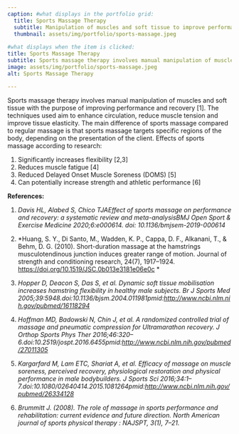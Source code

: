 ```yaml
---
caption: #what displays in the portfolio grid:
  title: Sports Massage Therapy
  subtitle: Manipulation of muscles and soft tissue to improve performance and recovery
  thumbnail: assets/img/portfolio/sports-massage.jpeg
  
#what displays when the item is clicked:
title: Sports Massage Therapy
subtitle: Sports massage therapy involves manual manipulation of muscles and soft tissue with the purpose of improving performance and recovery [1]. The techniques used aim to enhance circulation, reduce muscle tension and improve tissue elasticity. The main difference of sports massage compared to regular massage is that sports massage targets specific regions of the body, depending on the presentation of the client.
image: assets/img/portfolio/sports-massage.jpeg
alt: Sports Massage Therapy

---
```

Sports massage therapy involves manual manipulation of muscles and soft tissue with the purpose of improving performance and recovery [1]. The techniques used aim to enhance circulation, reduce muscle tension and improve tissue elasticity. The main difference of sports massage compared to regular massage is that sports massage targets specific regions of the body, depending on the presentation of the client.
Effects of sports massage according to research:
1. Significantly increases flexibility [2,3]  
2. Reduces muscle fatigue [4]  
3. Reduced Delayed Onset Muscle Soreness (DOMS) [5]  
4. Can potentially increase strength and athletic performance [6]  
 
 
**References:**
1. *Davis HL, Alabed S, Chico TJAEffect of sports massage on performance and recovery: a systematic review and meta-analysisBMJ Open Sport & Exercise Medicine 2020;6:e000614. doi: 10.1136/bmjsem-2019-000614*

2. *Huang, S. Y., Di Santo, M., Wadden, K. P., Cappa, D. F., Alkanani, T., & Behm, D. G. (2010). Short-duration massage at the hamstrings musculotendinous junction induces greater range of motion. Journal of strength and conditioning research, 24(7), 1917–1924. https://doi.org/10.1519/JSC.0b013e3181e06e0c  *

3. *Hopper D, Deacon S, Das S, et al. Dynamic soft tissue mobilisation increases hamstring flexibility in healthy male subjects. Br J Sports Med 2005;39:5948.doi:10.1136/bjsm.2004.011981pmid:http://www.ncbi.nlm.nih.gov/pubmed/16118294*  

4. *Hoffman MD, Badowski N, Chin J, et al. A randomized controlled trial of massage and pneumatic compression for Ultramarathon recovery. J Orthop Sports Phys Ther 2016;46:320–6.doi:10.2519/jospt.2016.6455pmid:http://www.ncbi.nlm.nih.gov/pubmed/27011305*  

5. *Kargarfard M, Lam ETC, Shariat A, et al. Efficacy of massage on muscle soreness, perceived recovery, physiological restoration and physical performance in male bodybuilders. J Sports Sci 2016;34:1–7.doi:10.1080/02640414.2015.1081264pmid:http://www.ncbi.nlm.nih.gov/pubmed/26334128*  

6. *Brummitt J. (2008). The role of massage in sports performance and rehabilitation: current evidence and future direction. North American journal of sports physical therapy : NAJSPT, 3(1), 7–21.*  
